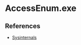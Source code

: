 # AccessEnum.exe

## References

* [Sysinternals](https://learn.microsoft.com/en-us/sysinternals/downloads/accessenum)

